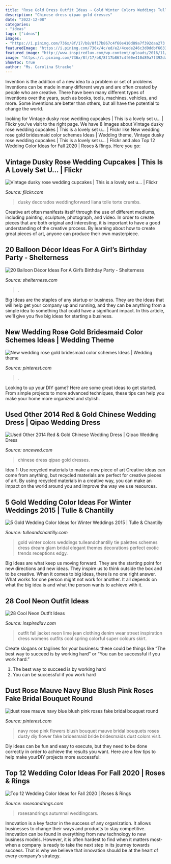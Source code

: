 ```yaml
---
title: "Rose Gold Dress Outfit Ideas ~ Gold Winter Colors Weddings Tulleandchantilly Tie Palettes Schemes Dress Dream Glam Bridal Elegant Themes Decorations Perfect Exotic Trends Receptions Edgy"
description: "Chinese dress qipao gold dresses"
date: "2022-12-08"
categories:
- "ideas"
tags: ["ideas"]
images:
- "https://i.pinimg.com/736x/8f/17/b8/8f17b867c4f60e410d89a7f392daa273.jpg"
featuredImage: "https://i.pinimg.com/736x/4c/ed/e2/4cede246c3d0ddbf66337e6f2a9e9297.jpg"
featured_image: "http://www.inspiredluv.com/wp-content/uploads/2016/11/Neon-Outfit-Ideas-25.jpg"
image: "https://i.pinimg.com/736x/8f/17/b8/8f17b867c4f60e410d89a7f392daa273.jpg"
ShowToc: true
author: "Ms. Carolina Stracke"
---
```



Invention is the addition of a new idea to a problem or set of problems. Inventions can be made in many different ways and are often created by people who are creative. There have been many different types of inventions over the years, such as books, tools, machines, vehicles, and more. Some inventions are better than others, but all have the potential to change the world.

	

		
looking for Vintage dusky rose wedding cupcakes | This is a lovely set u… | Flickr you've visit to the right page. We have 8 Images about Vintage dusky rose wedding cupcakes | This is a lovely set u… | Flickr like New wedding rose gold bridesmaid color schemes Ideas | Wedding theme, Vintage dusky rose wedding cupcakes | This is a lovely set u… | Flickr and also Top 12 Wedding Color Ideas for Fall 2020 | Roses &amp; Rings. Here you go:
		
    
## Vintage Dusky Rose Wedding Cupcakes | This Is A Lovely Set U… | Flickr

<img loading=lazy src="https://c1.staticflickr.com/7/6011/5919304327_47ac0edcd7_b.jpg" onerror="this.onerror=null;this.src='https://tse3.mm.bing.net/th?id=OIP.l7F4c4faQbz440dV4qf8zQHaLG&amp;pid=15.1';" alt="Vintage dusky rose wedding cupcakes | This is a lovely set u… | Flickr">

_Source: flickr.com_

>dusky decorados weddingforward liana tolle torte crumbs. 

	

Creative art often manifests itself through the use of different mediums, including painting, sculpture, photograph, and video. In order to create pieces that are both original and interesting, it is important to have a good understanding of the creative process. By learning about how to create great pieces of art, anyone can produce their own masterpiece.

    
## 20 Balloon Décor Ideas For A Girl’s Birthday Party - Shelterness

<img loading=lazy src="https://i.shelterness.com/2017/03/04-gold-30-balloons-to-take-a-memorable-picture.jpg" onerror="this.onerror=null;this.src='https://tse4.mm.bing.net/th?id=OIP.0AdF-slZXcbRIhJWyOkpQQHaJ4&amp;pid=15.1';" alt="20 Balloon Décor Ideas For A Girl’s Birthday Party - Shelterness">

_Source: shelterness.com_

>. 

	

Big Ideas are the staples of any startup or business. They are the ideas that will help get your company up and running, and they can be anything from a simple idea to something that could have a significant impact. In this article, we'll give you five big ideas for starting a business.

    
## New Wedding Rose Gold Bridesmaid Color Schemes Ideas | Wedding Theme

<img loading=lazy src="https://i.pinimg.com/736x/8f/17/b8/8f17b867c4f60e410d89a7f392daa273.jpg" onerror="this.onerror=null;this.src='https://tse1.mm.bing.net/th?id=OIP.W1inOvrHN_T58iUN-jnQogAAAA&amp;pid=15.1';" alt="New wedding rose gold bridesmaid color schemes Ideas | Wedding theme">

_Source: pinterest.com_

>. 

	

Looking to up your DIY game? Here are some great ideas to get started. From simple projects to more advanced techniques, these tips can help you make your home more organized and stylish.

    
## Used Other 2014 Red &amp; Gold Chinese Wedding Dress | Qipao Wedding Dress

<img loading=lazy src="https://www.oncewed.com/used-wedding-dresses/images/dresses/12146/268x444/Other-2014-38011.jpg" onerror="this.onerror=null;this.src='https://tse1.mm.bing.net/th?id=OIP.G7QsW3xOCan8MiF_BzOuHAAAAA&amp;pid=15.1';" alt="Used Other 2014 Red &amp; Gold Chinese Wedding Dress | Qipao Wedding Dress">

_Source: oncewed.com_

>chinese dress qipao gold dresses. 

	

Idea 1: Use recycled materials to make a new piece of art
Creative ideas can come from anything, but recycled materials are perfect for creative pieces of art. By using recycled materials in a creative way, you can make an impact on the world around you and improve the way we use resources.

    
## 5 Gold Wedding Color Ideas For Winter Weddings 2015 | Tulle &amp; Chantilly

<img loading=lazy src="http://www.tulleandchantilly.com/blog/wp-content/uploads/2015/07/black-and-gold-winter-wedding-colors-2015.jpg" onerror="this.onerror=null;this.src='https://tse4.mm.bing.net/th?id=OIP.L7sChY2uX266MGbPaeWjPwHaPn&amp;pid=15.1';" alt="5 Gold Wedding Color Ideas for Winter Weddings 2015 | Tulle &amp; Chantilly">

_Source: tulleandchantilly.com_

>gold winter colors weddings tulleandchantilly tie palettes schemes dress dream glam bridal elegant themes decorations perfect exotic trends receptions edgy. 

	

Big Ideas are what keep us moving forward. They are the starting point for new directions and new ideas. They inspire us to think outside the box and to be creative. When it comes to big ideas, there is no one right answer. What works for one person might not work for another. It all depends on what the big idea is and what the person wants to achieve with it.

    
## 28 Cool Neon Outfit Ideas

<img loading=lazy src="http://www.inspiredluv.com/wp-content/uploads/2016/11/Neon-Outfit-Ideas-25.jpg" onerror="this.onerror=null;this.src='https://tse2.mm.bing.net/th?id=OIP.Ri6xb2bgSctxBTEbOYKxXgHaLH&amp;pid=15.1';" alt="28 Cool Neon Outfit Ideas">

_Source: inspiredluv.com_

>outfit fall jacket neon lime jean clothing denim wear street inspiration dress womens outfits cool spring colorful super colours skirt. 

	

Create slogans or taglines for your business: these could be things like “The best way to succeed is by working hard” or “You can be successful if you work hard.”
1. The best way to succeed is by working hard 
2. You can be successful if you work hard 

    
## Dust Rose Mauve Navy Blue Blush Pink Roses Fake Bridal Bouquet Round

<img loading=lazy src="https://i.pinimg.com/736x/4c/ed/e2/4cede246c3d0ddbf66337e6f2a9e9297.jpg" onerror="this.onerror=null;this.src='https://tse2.mm.bing.net/th?id=OIP.eCVqep6J3xfJ_biiF3gjTwHaLH&amp;pid=15.1';" alt="dust rose mauve navy blue blush pink roses fake bridal bouquet round">

_Source: pinterest.com_

>navy rose pink flowers blush bouquet mauve bridal bouquets roses dusty diy flower fake bridesmaid bride bridesmaids dust colors visit. 

	

Diy ideas can be fun and easy to execute, but they need to be done correctly in order to achieve the results you want. Here are a few tips to help make yourDIY projects more successful:

    
## Top 12 Wedding Color Ideas For Fall 2020 | Roses &amp; Rings

<img loading=lazy src="http://www.rosesandrings.com/wp-content/uploads/2019/10/burnt-orange-wedding-decor-ideas-wedding-inspirations.jpg" onerror="this.onerror=null;this.src='https://tse2.mm.bing.net/th?id=OIP.aKuUf4BF0wa0nNQxxLBgOQHaRT&amp;pid=15.1';" alt="Top 12 Wedding Color Ideas for Fall 2020 | Roses &amp; Rings">

_Source: rosesandrings.com_

>rosesandrings autumnal weddingcars. 

	

Innovation is a key factor in the success of any organization. It allows businesses to change their ways and products to stay competitive. Innovation can be found in everything from new technology to new business models. However, it is often hardest to find when it matters most- when a company is ready to take the next step in its journey towards success. That is why we believe that innovation should be at the heart of every company’s strategy.

